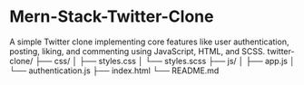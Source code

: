 # Mern-Stack-Twitter-Clone
A simple Twitter clone implementing core features like user authentication, posting, liking, and commenting using JavaScript, HTML, and SCSS.
twitter-clone/
├── css/
│   ├── styles.css
│   └── styles.scss
├── js/
│   ├── app.js
│   └── authentication.js
├── index.html
└── README.md

